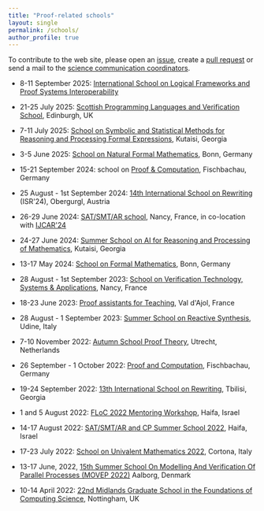 ```yaml
---
title: "Proof-related schools"
layout: single
permalink: /schools/
author_profile: true
---
```


To contribute to the web site, please open an [issue](https://github.com/EuroProofNet/europroofnet.github.io/issues), create a [pull request](https://github.com/EuroProofNet/europroofnet.github.io) or send a mail to the [science communication coordinators](../contact).

- 8-11 September 2025: [International School on Logical Frameworks and Proof Systems Interoperability](../LFPSI25)

- 21-25 July 2025: [Scottish Programming Languages and Verification School](https://spli.scot/splv/2025-edinburgh/), Edinburgh, UK

- 7-11 July 2025: [School on Symbolic and Statistical Methods for Reasoning and Processing Formal Expressions](../Kutaisi25), Kutaisi, Georgia

- 3-5 June 2025: [School on Natural Formal Mathematics](https://naproche.github.io/school/), Bonn, Germany

- 15-21 September 2024: school on [Proof & Computation](http://www.mathematik.uni-muenchen.de/~schwicht/pc24.php), Fischbachau, Germany

- 25 August - 1st September 2024: [14th International School on Rewriting](http://cl-informatik.uibk.ac.at/isr24/) (ISR'24), Obergurgl, Austria

- 26-29 June 2024: [SAT/SMT/AR school](https://sat-smt-ar-school.gitlab.io/www/2024/), Nancy, France, in co-location with [IJCAR'24](https://merz.gitlabpages.inria.fr/2024-ijcar/)

- 24-27 June 2024: [Summer School on AI for Reasoning and Processing of Mathematics](/Kutaisi24), Kutaisi, Georgia

- 13-17 May 2024: [School on Formal Mathematics](https://www.him.uni-bonn.de/programs/future-programs/future-trimester-programs/prospects-of-formal-mathematics/school-on-formal-mathematics/), Bonn, Germany

- 28 August - 1st September 2023: [School on Verification Technology, Systems & Applications](https://resources.mpi-inf.mpg.de/departments/rg1/conferences/vtsa23/), Nancy, France

- 18-23 June 2023: [Proof assistants for Teaching](https://pat2023.icube.unistra.fr/), Val d'Ajol, France

- 28 August - 1 September 2023: [Summer School on Reactive Synthesis](http://tcs.uniud.it/summer-school/), Udine, Italy

- 7-10 November 2022: [Autumn School Proof Theory](https://uswpt.sites.uu.nl/), Utrecht, Netherlands

- 26 September - 1 October 2022: [Proof and Computation](http://www.mathematik.uni-muenchen.de/~schwicht/pc22.php), Fischbachau, Germany

- 19-24 September 2022: [13th International School on Rewriting](https://viam.science.tsu.ge/clas2022/isr/), Tbilisi, Georgia

- 1 and 5 August 2022: [FLoC 2022 Mentoring Workshop](https://www.floc2022.org/flocmentoringworkshop), Haifa, Israel

- 14-17 August 2022: [SAT/SMT/AR and CP Summer School 2022](https://sat-smt-ar-school.gitlab.io/www/2022/), Haifa, Israel

- 17-23 July 2022: [School on Univalent Mathematics 2022](https://unimath.github.io/cortona2022/), Cortona, Italy

- 13-17 June, 2022, [15th Summer School On Modelling And Verification Of Parallel Processes (MOVEP 2022)](https://movep2022.cs.aau.dk/) Aalborg, Denmark

- 10-14 April 2022: [22nd Midlands Graduate School in the Foundations of Computing Science](https://www.cs.nott.ac.uk/~psznk/events/mgs22.html), Nottingham, UK
